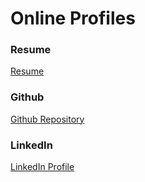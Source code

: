 <h1>Online Profiles</h1>

<h3>Resume</h3>
<a href = "https://github.com/mniederschmidt/liftoff-assignments/tree/master/career_03/Resume.PDF">Resume</a>

<h3>Github</h3>
<a href = "https://github.com/mniederschmidt">Github Repository</a>

<h3>LinkedIn</h3>
<a href="https://www.linkedin.com/in/maryniederschmidt">LinkedIn Profile</a>